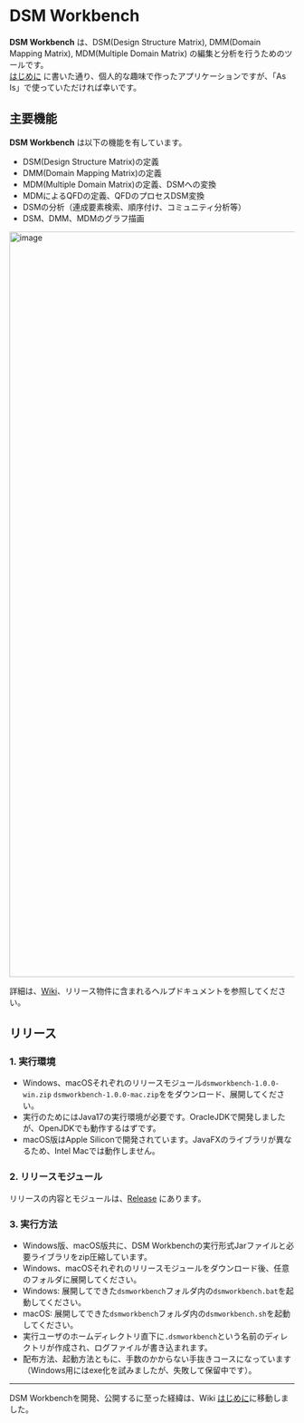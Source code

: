 # DSM Workbench
**DSM Workbench** は、DSM(Design Structure Matrix), DMM(Domain Mapping Matrix), MDM(Multiple Domain Matrix) の編集と分析を行うためのツールです。<br>
[はじめに](https://github.com/fujimoto-yukio/dsm/wiki/はじめに) に書いた通り、個人的な趣味で作ったアプリケーションですが、「As Is」で使っていただければ幸いです。

## 主要機能
**DSM Workbench** は以下の機能を有しています。
- DSM(Design Structure Matrix)の定義
- DMM(Domain Mapping Matrix)の定義
- MDM(Multiple Domain Matrix)の定義、DSMへの変換
- MDMによるQFDの定義、QFDのプロセスDSM変換
- DSMの分析（連成要素検索、順序付け、コミュニティ分析等）
- DSM、DMM、MDMのグラフ描画

<img width="2484" height="1315" alt="image" src="https://github.com/user-attachments/assets/2a85f22f-7980-40be-aaee-a8429b68c0d0" />

詳細は、[Wiki](https://github.com/fujimoto-yukio/dsm/wiki)、リリース物件に含まれるヘルプドキュメントを参照してください。

## リリース
### 1. 実行環境
  - Windows、macOSそれぞれのリリースモジュール`dsmworkbench-1.0.0-win.zip` `dsmworkbench-1.0.0-mac.zip`ををダウンロード、展開してください。
  - 実行のためにはJava17の実行環境が必要です。OracleJDKで開発しましたが、OpenJDKでも動作するはずです。
  - macOS版はApple Siliconで開発されています。JavaFXのライブラリが異なるため、Intel Macでは動作しません。

### 2. リリースモジュール
リリースの内容とモジュールは、[Release](https://github.com/fujimoto-yukio/dsm/releases) にあります。

### 3. 実行方法
  - Windows版、macOS版共に、DSM Workbenchの実行形式Jarファイルと必要ライブラリをzip圧縮しています。
  - Windows、macOSそれぞれのリリースモジュールをダウンロード後、任意のフォルダに展開してください。
  - Windows: 展開してできた`dsmworkbench`フォルダ内の`dsmworkbench.bat`を起動してください。
  - macOS: 展開してできた`dsmworkbench`フォルダ内の`dsmworkbench.sh`を起動してください。
  - 実行ユーザのホームディレクトリ直下に`.dsmworkbench`という名前のディレクトリが作成され、ログファイルが書き込まれます。
  - 配布方法、起動方法ともに、手数のかからない手抜きコースになっています（Windows用にはexe化を試みましたが、失敗して保留中です）。

----------
DSM Workbenchを開発、公開するに至った経緯は、Wiki [はじめに](https://github.com/fujimoto-yukio/dsm/wiki/はじめに)に移動しました。
